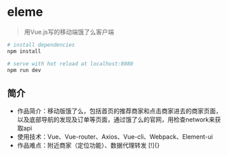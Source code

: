 # eleme

> 用Vue.js写的移动端饿了么客户端

``` bash
# install dependencies
npm install

# serve with hot reload at localhost:8080
npm run dev

```

## 简介
- 作品简介：移动版饿了么，包括首页的推荐商家和点击商家进去的商家页面，以及底部导航的发现及订单等页面，通过饿了么的官网，用检查network来获取api
- 使用技术：Vue、Vue-router、Axios、Vue-cli、Webpack、Element-ui
- 作品难点：附近商家（定位功能）、数据代理转发
[!]{}
